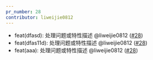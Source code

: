 ```yaml
---
pr_number: 28
contributor: liweijie0812
---
```


- feat(dfasd): 处理问题或特性描述 @liweijie0812 ([#28](https://github.com/liweijie0812/test-mono-log/pull/28))
- feat(dfas11d): 处理问题或特性描述 @liweijie0812 ([#28](https://github.com/liweijie0812/test-mono-log/pull/28))
- feat(aaa): 处理问题或特性描述 @liweijie0812 ([#28](https://github.com/liweijie0812/test-mono-log/pull/28))

